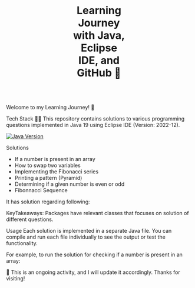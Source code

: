 <!-- Learning Journey with Java, Eclipse IDE, and GitHub 🚀 -->

<!-- Create a <h1> tag to contain the heading and set the background images -->
<h1 align="center" style="background-image: url('https://www.vectorlogo.zone/logos/java/java-ar21.svg'), url('https://www.vectorlogo.zone/logos/github/github-ar21.svg'); background-repeat: no-repeat; background-position: right center, left center; background-size: 150px 150px, 150px 150px; padding-left: 180px; padding-right: 180px; padding-top: 40px; padding-bottom: 20px; margin-bottom: 20px;">
  
  Learning Journey with Java, Eclipse IDE, and GitHub 🚀
</h1>

Welcome to my Learning Journey! 🚀

Tech Stack
👩‍💻 This repository contains solutions to various programming questions implemented in Java 19 using Eclipse IDE (Version: 2022-12).

[![Java Version](https://img.shields.io/badge/Java-19-blue)](https://www.oracle.com/java/technologies/javase-jdk16-downloads.html) <!-- Java Version Badge -->

Solutions

- If a number is present in an array
- How to swap two variables
- Implementing the Fibonacci series
- Printing a pattern (Pyramid)
- Determining if a given number is even or odd
- Fibonnacci Sequence

It has solution regarding following:

KeyTakeaways:
Packages have relevant classes that focuses on solution of different questions.


Usage
Each solution is implemented in a separate Java file. You can compile and run each file individually to see the output or test the functionality.

For example, to run the solution for checking if a number is present in an array:

📓 This is an ongoing activity, and I will update it accordingly. Thanks for visiting!
